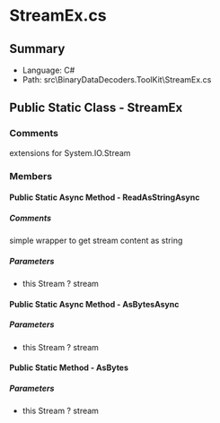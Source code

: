 ﻿# StreamEx.cs

## Summary

* Language: C#
* Path: src\BinaryDataDecoders.ToolKit\StreamEx.cs

## Public Static Class - StreamEx

### Comments

 <summary>
 extensions for <c>System.IO.Stream</c>
 </summary>

### Members

#### Public Static Async Method - ReadAsStringAsync

##### Comments

 <summary>
 simple wrapper to get stream content as string
 </summary>
 <paramname="stream"></param>
 <returns></returns>

#####  Parameters

 - this Stream ? stream 

#### Public Static Async Method - AsBytesAsync

#####  Parameters

 - this Stream ? stream 

#### Public Static Method - AsBytes

#####  Parameters

 - this Stream ? stream 

